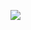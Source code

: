 [![](https://github-readme-stats.vercel.app/api?username=atao&show_icons=true&theme=default)](https://github.com/atao)
